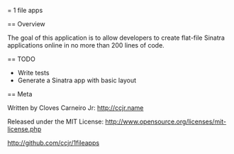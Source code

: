 = 1 file apps

== Overview

The goal of this application is to allow developers to create flat-file Sinatra applications online in no more than 200 lines of code.

== TODO

* Write tests
* Generate a Sinatra app with basic layout

== Meta

Written by Cloves Carneiro Jr: http://ccjr.name

Released under the MIT License: http://www.opensource.org/licenses/mit-license.php

http://github.com/ccjr/1fileapps
